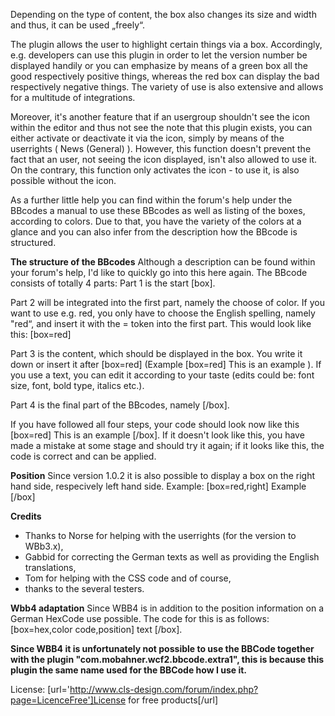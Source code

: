 Depending on the type of content, the box also changes its size and width and thus, it can be used „freely“.

The plugin allows the user to highlight certain things via a box. Accordingly, e.g. developers can use this plugin in order to let the version number be displayed handily or you can emphasize by means of a green box all the good respectively positive things, whereas the red box can display the bad respectively negative things. The variety of use is also extensive and allows for a multitude of integrations.

Moreover, it's another feature that if an usergroup shouldn't see the icon within the editor and thus not see the note that this plugin exists, you can either activate or deactivate it via the icon, simply by means of the userrights ( News (General) ). However, this function doesn't prevent the fact that an user, not seeing the icon displayed, isn't also allowed to use it. On the contrary, this function only activates the icon - to use it, is also possible without the icon.

As a further little help you can find within the forum's help under the BBcodes a manual to use these BBcodes as well as listing of the boxes, according to colors. Due to that, you have the variety of the colors at a glance and you can also infer from the description how the BBcode is structured.

**The structure of the BBcodes** 
Although a description can be found within your forum's help, I'd like to quickly go into this here again. The BBcode consists of totally 4 parts: 
Part 1 is the start [box].

Part 2 will be integrated into the first part, namely the choose of color. If you want to use e.g. red, you only have to choose the English spelling, namely "red“, and insert it with the = token into the first part. This would look like this: [box=red]

Part 3 is the content, which should be displayed in the box. You write it down or insert it after [box=red] (Example [box=red] This is an example ). If you use a text, you can edit it according to your taste (edits could be: font size, font, bold type, italics etc.).

Part 4 is the final part of the BBcodes, namely [/box].

If you have followed all four steps, your code should look now like this [box=red] This is an example [/box]. If it doesn't look like this, you have made a mistake at some stage and should try it again; if it looks like this, the code is correct and can be applied.


**Position** 
Since version 1.0.2 it is also possible to display a box on the right hand side, respecively left hand side. Example: [box=red,right] Example [/box]


**Credits** 
- Thanks to Norse for helping with the userrights (for the version to WBb3.x),
- Gabbid for correcting the German texts as well as providing the English translations,
- Tom for helping with the CSS code and of course,
- thanks to the several testers.

**Wbb4 adaptation**
Since WBB4 is in addition to the position information on a German HexCode use possible. The code for this is as follows: [box=hex,color code,position] text [/box].

**Since WBB4 it is unfortunately not possible to use the BBCode together with the plugin "com.mobahner.wcf2.bbcode.extra1", this is because this plugin the same name used for the BBCode how I use it.**

License: [url='http://www.cls-design.com/forum/index.php?page=LicenceFree']License for free products[/url]
